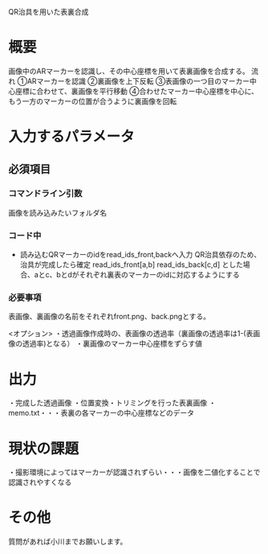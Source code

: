 QR治具を用いた表裏合成

# 概要
画像中のARマーカーを認識し、その中心座標を用いて表裏画像を合成する。
流れ
①ARマーカーを認識
②裏画像を上下反転
③表画像の一つ目のマーカー中心座標に合わせて、裏画像を平行移動
④合わせたマーカー中心座標を中心に、もう一方のマーカーの位置が合うように裏画像を回転

# 入力するパラメータ
## 必須項目
### コマンドライン引数
画像を読み込みたいフォルダ名
### コード中
- 読み込むQRマーカーのidをread_ids_front,backへ入力
QR治具依存のため、治具が完成したら確定
read_ids_front[a,b]
read_ids_back[c,d]
とした場合、aとc、bとdがそれぞれ裏表のマーカーのidに対応するようにする

### 必要事項
表画像、裏画像の名前をそれぞれfront.png、back.pngとする。

<オプション>
・透過画像作成時の、表画像の透過率（裏画像の透過率は1-(表画像の透過率)となる）
・裏画像のマーカー中心座標をずらす値

# 出力
・完成した透過画像
・位置変換・トリミングを行った表裏画像
・memo.txt・・・表裏の各マーカーの中心座標などのデータ

# 現状の課題
・撮影環境によってはマーカーが認識されずらい・・・画像を二値化することで認識されやすくなる

# その他
質問があれば小川までお願いします。